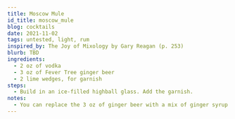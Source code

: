 ```yaml
---
title: Moscow Mule
id_title: moscow_mule
blog: cocktails
date: 2021-11-02
tags: untested, light, rum
inspired_by: The Joy of Mixology by Gary Reagan (p. 253)
blurb: TBD
ingredients:
  - 2 oz of vodka
  - 3 oz of Fever Tree ginger beer
  - 2 lime wedges, for garnish
steps:
  - Build in an ice-filled highball glass. Add the garnish.
notes:
  - You can replace the 3 oz of ginger beer with a mix of ginger syrup and club soda to make the cocktail have a little less kick. I haven't tried this yet so I'm not exactly sure on the ratios.
---
```

